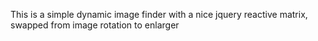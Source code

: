 This is a simple dynamic image finder with a nice jquery reactive matrix, swapped from image rotation to enlarger